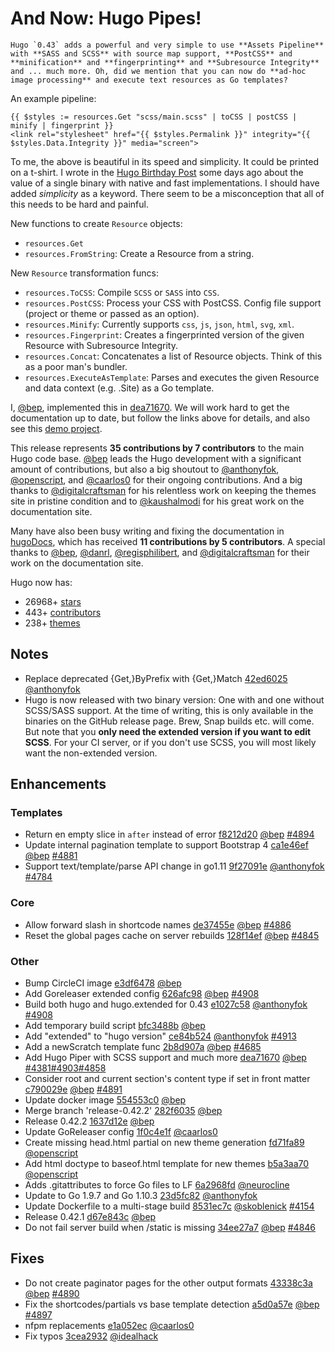 # And Now: Hugo Pipes!


	Hugo `0.43` adds a powerful and very simple to use **Assets Pipeline** with **SASS and SCSS** with source map support, **PostCSS** and **minification** and **fingerprinting** and **Subresource Integrity** and ... much more. Oh, did we mention that you can now do **ad-hoc image processing** and execute text resources as Go templates?

An example pipeline:

```go-html-template
{{ $styles := resources.Get "scss/main.scss" | toCSS | postCSS | minify | fingerprint }}
<link rel="stylesheet" href="{{ $styles.Permalink }}" integrity="{{ $styles.Data.Integrity }}" media="screen">
```

To me, the above is beautiful in its speed and simplicity. It could be printed on a t-shirt. I wrote in the [Hugo Birthday Post](https://gohugo.io/news/lets-celebrate-hugos-5th-birthday/) some days ago about the value of a single binary with native and fast implementations. I should have added _simplicity_ as a keyword. There seem to be a misconception that all of this needs to be hard and painful.

New functions to create `Resource` objects:

* `resources.Get`
* `resources.FromString`: Create a Resource from a string.

New `Resource` transformation funcs:

* `resources.ToCSS`: Compile `SCSS` or `SASS` into `CSS`.
* `resources.PostCSS`: Process your CSS with PostCSS. Config file support (project or theme or passed as an option).
* `resources.Minify`: Currently supports `css`, `js`, `json`, `html`, `svg`, `xml`.
* `resources.Fingerprint`: Creates a fingerprinted version of the given Resource with Subresource Integrity.
* `resources.Concat`: Concatenates a list of Resource objects. Think of this as a poor man's bundler.
* `resources.ExecuteAsTemplate`: Parses and executes the given Resource and data context (e.g. .Site) as a Go template.


I, [@bep](https://github.com/bep), implemented this in [dea71670](https://github.com/gohugoio/hugo/commit/dea71670c059ab4d5a42bd22503f18c087dd22d4). We will work hard to get the documentation up to date, but follow the links above for details, and also see this [demo project](https://github.com/bep/hugo-sass-test).


This release represents **35 contributions by 7 contributors** to the main Hugo code base.
[@bep](https://github.com/bep) leads the Hugo development with a significant amount of contributions, but also a big shoutout to [@anthonyfok](https://github.com/anthonyfok), [@openscript](https://github.com/openscript), and [@caarlos0](https://github.com/caarlos0) for their ongoing contributions.
And a big thanks to [@digitalcraftsman](https://github.com/digitalcraftsman) for his relentless work on keeping the themes site in pristine condition and to [@kaushalmodi](https://github.com/kaushalmodi) for his great work on the documentation site.

Many have also been busy writing and fixing the documentation in [hugoDocs](https://github.com/gohugoio/hugoDocs), 
which has received **11 contributions by 5 contributors**. A special thanks to [@bep](https://github.com/bep), [@danrl](https://github.com/danrl), [@regisphilibert](https://github.com/regisphilibert), and [@digitalcraftsman](https://github.com/digitalcraftsman) for their work on the documentation site.

Hugo now has:

* 26968+ [stars](https://github.com/gohugoio/hugo/stargazers)
* 443+ [contributors](https://github.com/gohugoio/hugo/graphs/contributors)
* 238+ [themes](http://themes.gohugo.io/)

## Notes

* Replace deprecated {Get,}ByPrefix with {Get,}Match [42ed6025](https://github.com/gohugoio/hugo/commit/42ed602580a672e420e1d860384e812f4871ff67) [@anthonyfok](https://github.com/anthonyfok) 
* Hugo is now released with two binary version: One with and one without SCSS/SASS support. At the time of writing, this is only available in the binaries on the GitHub release page. Brew, Snap builds etc. will come. But note that you **only need the extended version if you want to edit SCSS**. For your CI server, or if you don't use SCSS, you will most likely want the non-extended version.

## Enhancements

### Templates

* Return en empty slice in `after` instead of error [f8212d20](https://github.com/gohugoio/hugo/commit/f8212d20009c4b5cc6e1ec733d09531eb6525d9f) [@bep](https://github.com/bep) [#4894](https://github.com/gohugoio/hugo/issues/4894)
* Update internal pagination template to support Bootstrap 4 [ca1e46ef](https://github.com/gohugoio/hugo/commit/ca1e46efb94e3f3d2c8482cb9434d2f38ffd2683) [@bep](https://github.com/bep) [#4881](https://github.com/gohugoio/hugo/issues/4881)
* Support text/template/parse API change in go1.11 [9f27091e](https://github.com/gohugoio/hugo/commit/9f27091e1067875e2577c331acc60adaef5bb234) [@anthonyfok](https://github.com/anthonyfok) [#4784](https://github.com/gohugoio/hugo/issues/4784)

### Core

* Allow forward slash in shortcode names [de37455e](https://github.com/gohugoio/hugo/commit/de37455ec73cffd039b44e8f6c62d2884b1d6bbd) [@bep](https://github.com/bep) [#4886](https://github.com/gohugoio/hugo/issues/4886)
* Reset the global pages cache on server rebuilds [128f14ef](https://github.com/gohugoio/hugo/commit/128f14efad90886ffef37c01ac1e20436a732f97) [@bep](https://github.com/bep) [#4845](https://github.com/gohugoio/hugo/issues/4845)

### Other

* Bump CircleCI image [e3df6478](https://github.com/gohugoio/hugo/commit/e3df6478f09a7a5fed96aced791fa94fd2c35d1a) [@bep](https://github.com/bep) 
* Add Goreleaser extended config [626afc98](https://github.com/gohugoio/hugo/commit/626afc98254421f5a5edc97c541b10bd81d5bbbb) [@bep](https://github.com/bep) [#4908](https://github.com/gohugoio/hugo/issues/4908)
* Build both hugo and hugo.extended for 0.43 [e1027c58](https://github.com/gohugoio/hugo/commit/e1027c5846b48c4ad450f6cc27e2654c9e0dae39) [@anthonyfok](https://github.com/anthonyfok) [#4908](https://github.com/gohugoio/hugo/issues/4908)
* Add temporary build script [bfc3488b](https://github.com/gohugoio/hugo/commit/bfc3488b8e8b3dc1ffc6a339ee2dac8dcbdb55a9) [@bep](https://github.com/bep) 
* Add "extended" to "hugo version" [ce84b524](https://github.com/gohugoio/hugo/commit/ce84b524f4e94299b5b66afe7ce1a9bd4a9959fc) [@anthonyfok](https://github.com/anthonyfok) [#4913](https://github.com/gohugoio/hugo/issues/4913)
* Add a newScratch template func [2b8d907a](https://github.com/gohugoio/hugo/commit/2b8d907ab731627f4e2a30442cd729064516c8bb) [@bep](https://github.com/bep) [#4685](https://github.com/gohugoio/hugo/issues/4685)
* Add Hugo Piper with SCSS support and much more [dea71670](https://github.com/gohugoio/hugo/commit/dea71670c059ab4d5a42bd22503f18c087dd22d4) [@bep](https://github.com/bep) [#4381](https://github.com/gohugoio/hugo/issues/4381)[#4903](https://github.com/gohugoio/hugo/issues/4903)[#4858](https://github.com/gohugoio/hugo/issues/4858)
* Consider root and current section's content type if set in front matter [c790029e](https://github.com/gohugoio/hugo/commit/c790029e1dbb0b66af18d05764bd6045deb2e180) [@bep](https://github.com/bep) [#4891](https://github.com/gohugoio/hugo/issues/4891)
* Update docker image [554553c0](https://github.com/gohugoio/hugo/commit/554553c09c7657d28681e1fa0638806a452737a0) [@bep](https://github.com/bep) 
* Merge branch 'release-0.42.2' [282f6035](https://github.com/gohugoio/hugo/commit/282f6035e7c36f8550d91033e3a66718468c6c8b) [@bep](https://github.com/bep) 
* Release 0.42.2 [1637d12e](https://github.com/gohugoio/hugo/commit/1637d12e3762fc1ebab4cd675f75afaf25f59cdb) [@bep](https://github.com/bep) 
* Update GoReleaser config [1f0c4e1f](https://github.com/gohugoio/hugo/commit/1f0c4e1fb347bb233f3312c424fbf5a013c03604) [@caarlos0](https://github.com/caarlos0) 
* Create missing head.html partial on new theme generation [fd71fa89](https://github.com/gohugoio/hugo/commit/fd71fa89bd6c197402582c87b2b76d4b96d562bf) [@openscript](https://github.com/openscript) 
* Add html doctype to baseof.html template for new themes [b5a3aa70](https://github.com/gohugoio/hugo/commit/b5a3aa7082135d0a573f4fbb00f798e26b67b902) [@openscript](https://github.com/openscript) 
* Adds .gitattributes to force Go files to LF [6a2968fd](https://github.com/gohugoio/hugo/commit/6a2968fd5c0116d93de0f379ac615e9076821899) [@neurocline](https://github.com/neurocline) 
* Update to Go 1.9.7 and Go 1.10.3 [23d5fc82](https://github.com/gohugoio/hugo/commit/23d5fc82ee01d56440d0991c899acd31e9b63e27) [@anthonyfok](https://github.com/anthonyfok) 
* Update Dockerfile to a multi-stage build [8531ec7c](https://github.com/gohugoio/hugo/commit/8531ec7ca36fd35a57fba06bbb06a65c94dfd3ed) [@skoblenick](https://github.com/skoblenick) [#4154](https://github.com/gohugoio/hugo/issues/4154)
* Release 0.42.1 [d67e843c](https://github.com/gohugoio/hugo/commit/d67e843c1212e1f53933556b5f946c8541188d9a) [@bep](https://github.com/bep) 
* Do not fail server build when /static is missing [34ee27a7](https://github.com/gohugoio/hugo/commit/34ee27a78b9e2b5f475d44253ae234067b76cc6e) [@bep](https://github.com/bep) [#4846](https://github.com/gohugoio/hugo/issues/4846)

## Fixes

* Do not create paginator pages for the other output formats [43338c3a](https://github.com/gohugoio/hugo/commit/43338c3a99769eb7d0df0c12559b8b3d42b67dba) [@bep](https://github.com/bep) [#4890](https://github.com/gohugoio/hugo/issues/4890)
* Fix the shortcodes/partials vs base template detection [a5d0a57e](https://github.com/gohugoio/hugo/commit/a5d0a57e6bdab583134a68c035aac9b3007f006a) [@bep](https://github.com/bep) [#4897](https://github.com/gohugoio/hugo/issues/4897)
* nfpm replacements [e1a052ec](https://github.com/gohugoio/hugo/commit/e1a052ecb823c688406a8af97dfaaf52a75231da) [@caarlos0](https://github.com/caarlos0) 
* Fix typos [3cea2932](https://github.com/gohugoio/hugo/commit/3cea2932e17a08ebc19cd05f3079d9379bc8fba5) [@idealhack](https://github.com/idealhack) 




